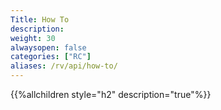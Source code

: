 ```yaml
---
Title: How To
description:
weight: 30
alwaysopen: false
categories: ["RC"]
aliases: /rv/api/how-to/
---
```

{{%allchildren style="h2" description="true"%}}
